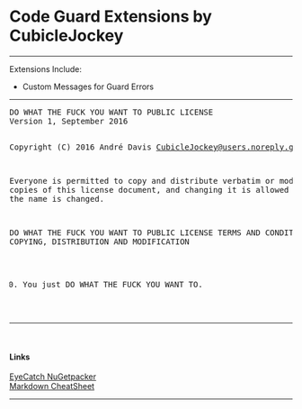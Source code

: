 # Code Guard Extensions by CubicleJockey

<hr />

Extensions Include:
* Custom Messages for Guard Errors

<hr />
<pre>
DO WHAT THE FUCK YOU WANT TO PUBLIC LICENSE 
Version 1, September 2016 

 Copyright (C) 2016 André Davis <CubicleJockey@users.noreply.github.com> 

 Everyone is permitted to copy and distribute verbatim or modified 
 copies of this license document, and changing it is allowed as long 
 as the name is changed. 

   DO WHAT THE FUCK YOU WANT TO PUBLIC LICENSE 
   TERMS AND CONDITIONS FOR COPYING, DISTRIBUTION AND MODIFICATION 

  0. You just DO WHAT THE FUCK YOU WANT TO.
</pre>
<hr />
<br />

#### Links

[EyeCatch NuGetpacker](http://www.eyecatch.no/blog/create-nuget-packages-easily/)
<br />
[Markdown CheatSheet](https://github.com/adam-p/markdown-here/wiki/Markdown-Cheatsheet)

<hr />
